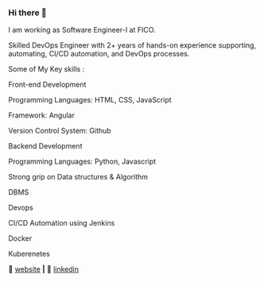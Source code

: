 ### Hi there 👋
I am working as Software Engineer-I at FICO.

Skilled DevOps Engineer with 2+ years of hands-on experience supporting, automating, CI/CD automation, and DevOps processes.

Some of My Key skills : 

Front-end Development

Programming Languages: HTML, CSS, JavaScript

Framework: Angular

Version Control System: Github

Backend Development

Programming Languages: Python, Javascript

Strong grip on Data structures & Algorithm

DBMS

Devops

CI/CD Automation using Jenkins

Docker

Kuberenetes


🏡 [website][website] **|** 
👔 [linkedin][linkedin]


[website]: https://Vishiii09.github.io
[linkedin]: https://linkedin.com/in/vishiii09
